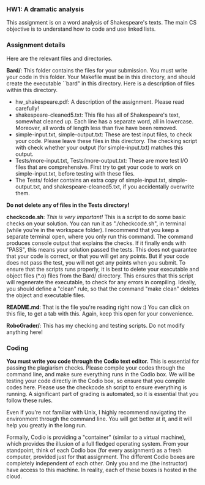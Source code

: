 ### HW1: A dramatic analysis

This assignment is on a word analysis of Shakespeare's texts. The main CS objective is to understand
how to code and use linked lists.

### Assignment details

Here are the relevant files and directories.

**Bard/**: This folder contains the files for your submission. You must write your code in this folder. Your Makefile
must be in this directory, and should create the executable ``bard" in this directory. Here is a description of files
within this directory.

* hw_shakespeare.pdf: A description of the assignment. Please read carefully!
* shakespeare-cleaned5.txt: This file has all of Shakespeare's text, somewhat cleaned up. Each line has a separate word, all in lowercase.
Moreover, all words of length less than five have been removed.
* simple-input.txt, simple-output.txt: These are test input files, to check your code. Please leave these files in this directory.
The checking script with check whether your output (for simple-input.txt) matches this output.
* Tests/more-input.txt, Tests/more-output.txt: These are more test I/O files that are comprehensive. First try to get your code to 
work on simple-input.txt, before testing with these files. 
* The Tests/ folder contains an extra copy of simple-input.txt, simple-output.txt, and shakespeare-cleaned5.txt, if you accidentally overwrite them.

**Do not delete any of files in the Tests directory!**

**checkcode.sh**: *This is very important!* This is a script to do some basic checks on your solution. You can run it as "./checkcode.sh", in terminal (while you're in the workspace folder). I recommend that you keep a separate terminal open, where you only run this command.  The command produces console output that explains the checks. If it finally ends with "PASS", this means your solution passed the tests. This does not guarantee that your code is correct, or that you will get any points. But if your code does not pass the test, you will not get any points when you submit. To ensure that the scripts runs properly, it is best to delete your executable and object files (*.o) files from the Bard/ directory. This ensures that this script will regenerate the executable, to check for any errors in compiling. Ideally, you should define a "clean" rule, so that the command "make clean" deletes the object and executable files.

**README.md**: That is the file you're reading right now :) You can click on this file, to get a tab with this. Again, keep this open for your convenience.

**RoboGrader/**: This has my checking and testing scripts. Do not modify anything here!

### Coding

**You must write you code through the Codio text editor.** This is essential for passing the plagiarism checks.
Please compile your codes through the command line, and make sure everything runs in the Codio box. We will be testing your code directly in the Codio box, so ensure that you compile codes here.  Please use the checkcode.sh script to ensure everything is running. A significant part of grading is automated, so it is essential that you follow these rules.
  
Even if you're not familiar with Unix, I highly recommend navigating the environment through the command line. You will get better at it, and it will help you greatly in the long run.

Formally, Codio is providing a "container" (similar to a virtual machine), which provides the illusion of a full fledged operating system. From your standpoint, think of each Codio box (for every assignment) as a fresh computer, provided just for that assignment. The different Codio boxes are completely independent of each other. Only you and me (the instructor) have access to this machine. In reality, each of these boxes is hosted in the cloud.


